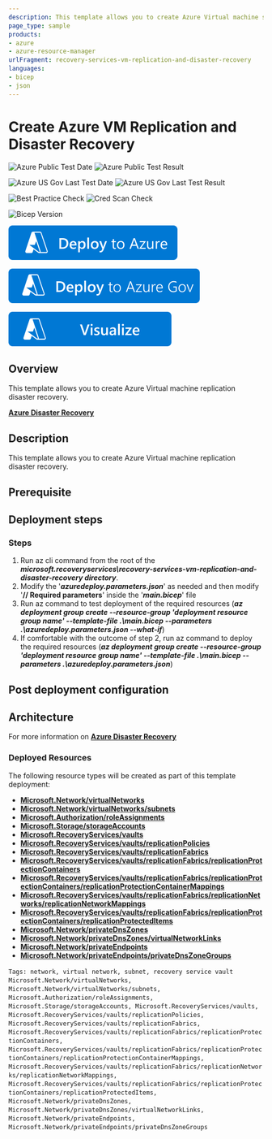 ```yaml
---
description: This template allows you to create Azure Virtual machine site replication disaster recovery.
page_type: sample
products:
- azure
- azure-resource-manager
urlFragment: recovery-services-vm-replication-and-disaster-recovery
languages:
- bicep
- json
---
```

# Create Azure VM Replication and Disaster Recovery

![Azure Public Test Date](https://azurequickstartsservice.blob.core.windows.net/badges/quickstarts/microsoft.recoveryservices/recovery-services-vm-replication-and-disaster-recovery/PublicLastTestDate.svg)
![Azure Public Test Result](https://azurequickstartsservice.blob.core.windows.net/badges/quickstarts/microsoft.recoveryservices/recovery-services-vm-replication-and-disaster-recovery/PublicDeployment.svg)

![Azure US Gov Last Test Date](https://azurequickstartsservice.blob.core.windows.net/badges/quickstarts/microsoft.recoveryservices/recovery-services-vm-replication-and-disaster-recovery/FairfaxLastTestDate.svg)
![Azure US Gov Last Test Result](https://azurequickstartsservice.blob.core.windows.net/badges/quickstarts/microsoft.recoveryservices/recovery-services-vm-replication-and-disaster-recovery/FairfaxDeployment.svg)

![Best Practice Check](https://azurequickstartsservice.blob.core.windows.net/badges/quickstarts/microsoft.recoveryservices/recovery-services-vm-replication-and-disaster-recovery/BestPracticeResult.svg)
![Cred Scan Check](https://azurequickstartsservice.blob.core.windows.net/badges/quickstarts/microsoft.recoveryservices/recovery-services-vm-replication-and-disaster-recovery/CredScanResult.svg)

![Bicep Version](https://azurequickstartsservice.blob.core.windows.net/badges/quickstarts/microsoft.recoveryservices/recovery-services-vm-replication-and-disaster-recovery/BicepVersion.svg)

[![Deploy To Azure](https://raw.githubusercontent.com/Azure/azure-quickstart-templates/master/1-CONTRIBUTION-GUIDE/images/deploytoazure.svg?sanitize=true)](https://portal.azure.com/#create/Microsoft.Template/uri/https%3A%2F%2Fraw.githubusercontent.com%2FAzure%2Fazure-quickstart-templates%2Fmaster%2Fquickstarts%2Fmicrosoft.recoveryservices%2Frecovery-services-vm-replication-and-disaster-recovery%2Fazuredeploy.json)

[![Deploy To Azure US Gov](https://raw.githubusercontent.com/Azure/azure-quickstart-templates/master/1-CONTRIBUTION-GUIDE/images/deploytoazuregov.svg?sanitize=true)](https://portal.azure.us/#create/Microsoft.Template/uri/https%3A%2F%2Fraw.githubusercontent.com%2FAzure%2Fazure-quickstart-templates%2Fmaster%2Fquickstarts%2Fmicrosoft.recoveryservices%2Frecovery-services-vm-replication-and-disaster-recovery%2Fazuredeploy.json)

[![Visualize](https://raw.githubusercontent.com/Azure/azure-quickstart-templates/master/1-CONTRIBUTION-GUIDE/images/visualizebutton.svg?sanitize=true)](http://armviz.io/#/?load=https%3A%2F%2Fraw.githubusercontent.com%2FAzure%2Fazure-quickstart-templates%2Fmaster%2Fquickstarts%2Fmicrosoft.recoveryservices%2Frecovery-services-vm-replication-and-disaster-recovery%2Fazuredeploy.json)


## Overview

This template allows you to create Azure Virtual machine replication disaster recovery.

[**Azure Disaster Recovery**](https://learn.microsoft.com/en-us/azure/site-recovery/azure-to-azure-how-to-enable-replication)

## Description

This template allows you to create Azure Virtual machine replication disaster recovery.

## Prerequisite


## Deployment steps
### Steps
1. Run az cli command from the root of the ***microsoft.recoveryservices\recovery-services-vm-replication-and-disaster-recovery directory***.
2. Modify the '***azuredeploy.parameters.json***' as needed and then modify '**// Required parameters**' inside the '***main.bicep***' file
3. Run az command to test deployment of the required resources (***az deployment group create --resource-group 'deployment resource group name' --template-file .\main.bicep --parameters .\azuredeploy.parameters.json --what-if***)
4. If comfortable with the outcome of step 2, run az command to deploy the required resources (***az deployment group create --resource-group 'deployment resource group name' --template-file .\main.bicep --parameters .\azuredeploy.parameters.json***)

## Post deployment configuration

## Architecture

For more information on [**Azure Disaster Recovery**](https://learn.microsoft.com/en-us/azure/site-recovery/azure-to-azure-how-to-enable-replication)

### Deployed Resources

The following resource types will be created as part of this template deployment:

- [**Microsoft.Network/virtualNetworks**](https://learn.microsoft.com/en-us/azure/virtual-network/virtual-networks-overview)
- [**Microsoft.Network/virtualNetworks/subnets**](https://learn.microsoft.com/en-us/azure/virtual-network/virtual-networks-overview)
- [**Microsoft.Authorization/roleAssignments**](https://learn.microsoft.com/en-us/azure/role-based-access-control/role-assignments)
- [**Microsoft.Storage/storageAccounts**](https://learn.microsoft.com/en-us/azure/storage/common/storage-account-overview)
- [**Microsoft.RecoveryServices/vaults**](https://learn.microsoft.com/en-us/azure/site-recovery/site-recovery-overview)
- [**Microsoft.RecoveryServices/vaults/replicationPolicies**](https://learn.microsoft.com/en-us/azure/site-recovery/azure-to-azure-tutorial-enable-replication)
- [**Microsoft.RecoveryServices/vaults/replicationFabrics**](https://learn.microsoft.com/en-us/azure/site-recovery/azure-to-azure-tutorial-enable-replication)
- [**Microsoft.RecoveryServices/vaults/replicationFabrics/replicationProtectionContainers**](https://learn.microsoft.com/en-us/azure/site-recovery/azure-to-azure-tutorial-enable-replication)
- [**Microsoft.RecoveryServices/vaults/replicationFabrics/replicationProtectionContainers/replicationProtectionContainerMappings**](https://learn.microsoft.com/en-us/azure/site-recovery/azure-to-azure-tutorial-enable-replication)
- [**Microsoft.RecoveryServices/vaults/replicationFabrics/replicationNetworks/replicationNetworkMappings**](https://learn.microsoft.com/en-us/azure/site-recovery/azure-to-azure-tutorial-enable-replication)
- [**Microsoft.RecoveryServices/vaults/replicationFabrics/replicationProtectionContainers/replicationProtectedItems**](https://learn.microsoft.com/en-us/azure/site-recovery/azure-to-azure-tutorial-enable-replication)
- [**Microsoft.Network/privateDnsZones**](https://learn.microsoft.com/en-us/azure/dns/private-dns-privatednszone)
- [**Microsoft.Network/privateDnsZones/virtualNetworkLinks**](https://learn.microsoft.com/en-us/azure/dns/private-dns-virtual-network-links)
- [**Microsoft.Network/privateEndpoints**](https://learn.microsoft.com/en-us/azure/private-link/private-endpoint-overview)
- [**Microsoft.Network/privateEndpoints/privateDnsZoneGroups**](https://learn.microsoft.com/en-us/azure/private-link/private-endpoint-overview)


`Tags: network, virtual network, subnet, recovery service vault Microsoft.Network/virtualNetworks, Microsoft.Network/virtualNetworks/subnets, Microsoft.Authorization/roleAssignments, Microsoft.Storage/storageAccounts, Microsoft.RecoveryServices/vaults, Microsoft.RecoveryServices/vaults/replicationPolicies, Microsoft.RecoveryServices/vaults/replicationFabrics, Microsoft.RecoveryServices/vaults/replicationFabrics/replicationProtectionContainers, Microsoft.RecoveryServices/vaults/replicationFabrics/replicationProtectionContainers/replicationProtectionContainerMappings, Microsoft.RecoveryServices/vaults/replicationFabrics/replicationNetworks/replicationNetworkMappings, Microsoft.RecoveryServices/vaults/replicationFabrics/replicationProtectionContainers/replicationProtectedItems, Microsoft.Network/privateDnsZones, Microsoft.Network/privateDnsZones/virtualNetworkLinks, Microsoft.Network/privateEndpoints, Microsoft.Network/privateEndpoints/privateDnsZoneGroups`